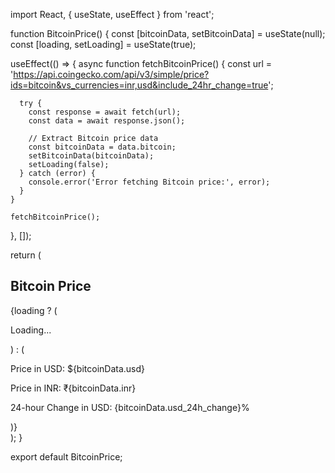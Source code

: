 import React, { useState, useEffect } from 'react';

function BitcoinPrice() {
  const [bitcoinData, setBitcoinData] = useState(null);
  const [loading, setLoading] = useState(true);

  useEffect(() => {
    async function fetchBitcoinPrice() {
      const url = 'https://api.coingecko.com/api/v3/simple/price?ids=bitcoin&vs_currencies=inr,usd&include_24hr_change=true';

      try {
        const response = await fetch(url);
        const data = await response.json();

        // Extract Bitcoin price data
        const bitcoinData = data.bitcoin;
        setBitcoinData(bitcoinData);
        setLoading(false);
      } catch (error) {
        console.error('Error fetching Bitcoin price:', error);
      }
    }

    fetchBitcoinPrice();
  }, []);

  return (
    <div>
      <h2>Bitcoin Price</h2>
      {loading ? (
        <p>Loading...</p>
      ) : (
        <div>
          <p>Price in USD: ${bitcoinData.usd}</p>
          <p>Price in INR: ₹{bitcoinData.inr}</p>
          <p>24-hour Change in USD: {bitcoinData.usd_24h_change}%</p>
        </div>
      )}
    </div>
  );
}

export default BitcoinPrice;
